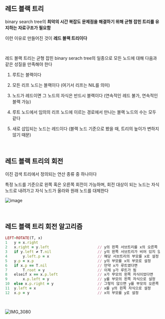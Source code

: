 ## 레드 블랙 트리 

binary search tree의 **최악의 시간 복잡도 문제점을 해결하기 위해 균형 잡힌 트리를 유지하는 자료구조가 필요함**

이런 이유로 만들어진 것이 **레드 블랙 트리이다**

<br/>

레드 블랙 트리는 균형 잡힌 binary serach tree의 일종으로 모든 노드에 대해 다음과 같은 성질을 만족해야 한다 

1. 루트는 블랙이다

2. 모든 리프 노드는 블랙이다 (여기서 리프는 NIL를 의미)

3. 노드가 레드이면 그 노드의 자식은 반드시 블랙이다 (연속적인 레드 불가, 연속적인 블랙 가능)

4. 루트 노드에서 임의의 리프 노드에 이르는 경로에서 만나는 블랙 노드의 수는 모두 같다

5. 새로 삽입되는 노드는 레드이다 (블랙 노드 기준으로 봤을 때, 트리의 높이가 변하지 않기 때문)

<br/>

## 레드 블랙 트리의 회전 

이진 검색 트리에서 정의되는 연산 종류 중 하나이다

특정 노드를 기준으로 왼쪽 혹은 오른쪽 회전이 가능하며, 회전 대상이 되는 노드는 자식 노드로 내려가고 자식 노드가 올라와 원래 노드를 대체한다

![image](https://github.com/user-attachments/assets/64558dab-5bb2-466c-adfe-8a0f63f9d712)

<br/>

## 레드 블랙 트리 회전 알고리즘 

```ruby
LEFT-ROTATE(T, x)
1   y = x.right                          
2   x.right = y.left                      // y의 왼쪽 서브트리를 x의 오른쪽 자식으로 이동
3   if y.left ≠ T.nil                     // y의 왼쪽 서브트리가 비어 있지 않다면
4       y.left.p = x                      // 해당 서브트리의 부모를 x로 설정
5   y.p = x.p                             // y의 부모를 x의 부모로 설정
6   if x.p == T.nil                       // 만약 x가 루트였다면
7       T.root = y                        // 이제 y가 루트가 됨
8   elseif x == x.p.left                  // x가 부모의 왼쪽 자식이었다면
9       x.p.left = y                      // y를 부모의 왼쪽 자식으로 설정
10  else x.p.right = y                    // 그렇지 않으면 y를 부모의 오른쪽 자식으로 설정
11  y.left = x                            // x를 y의 왼쪽 자식으로 설정
12  x.p = y                               // x의 부모를 y로 설정
```

<br/>

![IMG_3080](https://github.com/user-attachments/assets/f0d64402-5ccf-49cf-97e2-18d2101a69b6)




































































